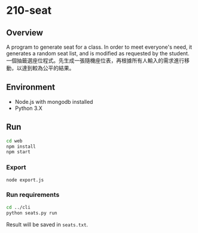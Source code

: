 # 210-seat

## Overview
A program to generate seat for a class. In order to meet everyone's need, it generates a random seat list, and is modified as requested by the student.
一個抽籤選座位程式。先生成一張隨機座位表，再根據所有人輸入的需求進行移動，以達到較為公平的結果。

## Environment
 * Node.js with mongodb installed
 * Python 3.X
 
## Run
 ```bash
cd web
npm install
npm start
```

### Export
`node export.js`

### Run requirements
```bash
cd ../cli
python seats.py run
```
Result will be saved in `seats.txt`.

